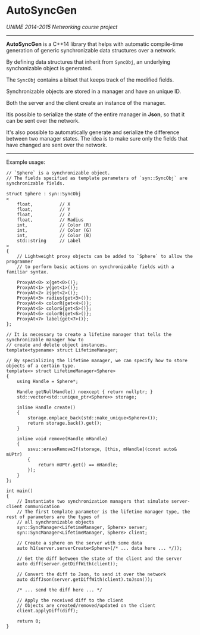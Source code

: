 # AutoSyncGen

*UNIME 2014-2015 Networking course project*

---

**AutoSyncGen** is a C++14 library that helps with automatic compile-time generation of generic synchronizable data structures over a network.

By defining data structures that inherit from `SyncObj`, an underlying synchonizable object is generated. 

The `SyncObj` contains a bitset that keeps track of the modified fields. 

Synchronizable objects are stored in a manager and have an unique ID. 

Both the server and the client create an instance of the manager.

Itis possible to serialize the state of the entire manager in **Json**, so that it can be sent over the network.

It's also possible to automatically generate and serialize the difference between two manager states. The idea is to make sure only the fields that have changed are sent over the network.

---

Example usage:

```
// `Sphere` is a synchronizable object. 
// The fields specified as template parameters of `syn::SyncObj` are synchronizable fields.

struct Sphere : syn::SyncObj
<
	float,			// X
	float,			// Y
	float,			// Z
	float,			// Radius
	int,			// Color (R)
	int,			// Color (G)
	int,			// Color (B)
	std::string		// Label
>
{
	// Lightweight proxy objects can be added to `Sphere` to allow the programmer
	// to perform basic actions on synchronizable fields with a familiar syntax.

	ProxyAt<0> x{get<0>()};
	ProxyAt<1> y{get<1>()};
	ProxyAt<2> z{get<2>()};
	ProxyAt<3> radius{get<3>()};
	ProxyAt<4> colorR{get<4>()};
	ProxyAt<5> colorG{get<5>()};
	ProxyAt<6> colorB{get<6>()};
	ProxyAt<7> label{get<7>()};
}; 

// It is necessary to create a lifetime manager that tells the synchronizable manager how to
// create and delete object instances.
template<typename> struct LifetimeManager;

// By specializing the lifetime manager, we can specify how to store objects of a certain type.
template<> struct LifetimeManager<Sphere>
{
	using Handle = Sphere*;

	Handle getNullHandle() noexcept { return nullptr; }
	std::vector<std::unique_ptr<Sphere>> storage;

	inline Handle create()
	{
		storage.emplace_back(std::make_unique<Sphere>());
		return storage.back().get();
	}

	inline void remove(Handle mHandle)
	{
		ssvu::eraseRemoveIf(storage, [this, mHandle](const auto& mUPtr)
		{
			return mUPtr.get() == mHandle;
		});
	}
};

int main()
{
	// Instantiate two synchronization managers that simulate server-client communication
	// The first template parameter is the lifetime manager type, the rest of parameters are the types of 
	// all synchronizable objects
	syn::SyncManager<LifetimeManager, Sphere> server;
	syn::SyncManager<LifetimeManager, Sphere> client;

	// Create a sphere on the server with some data
	auto h1(server.serverCreate<Sphere>(/* ... data here ... */));

	// Get the diff between the state of the client and the server
	auto diff(server.getDiffWith(client)); 

	// Convert the diff to Json, to send it over the network
	auto diffJson(server.getDiffWith(client).toJson()); 

	/* ... send the diff here ... */

	// Apply the received diff to the client
	// Objects are created/removed/updated on the client
	client.applyDiff(diff);

	return 0;
}
```